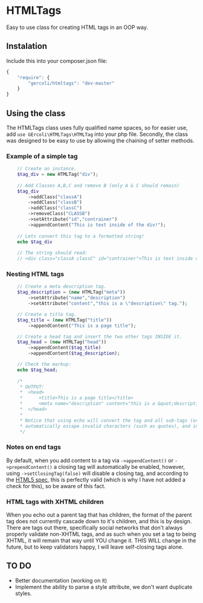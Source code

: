 # HTMLTags #
Easy to use class for creating HTML tags in an OOP way.

## Instalation ##

Include this into your composer.json file:
```javascript
{
    "require": {
        "gercoli/htmltags": "dev-master"
    }
}
```

## Using the class ##
The HTMLTags class uses fully qualified name spaces, so for easier use, add ```use GErcoli\HTMLTags\HTMLTag``` into your php file. Secondly, the class was designed to be easy to use by allowing the chaining of setter methods.

### Example of a simple tag ###
```PHP
    // Create an instance.
    $tag_div = new HTMLTag("div");
    
    // Add Classes A,B,C and remove B (only A & C should remain)
    $tag_div
        ->addClass("classA")
        ->addClass("classB")
        ->addClass("classC")
        ->removeClass("CLASSB")
        ->setAttribute("id","contrainer")
        ->appendContent("This is text inside of the div!");
    
    // Lets convert this tag to a formatted string!
    echo $tag_div
    
    // The string should read:
    // <div class="classA classC" id="contrainer">This is text inside of the div!</div>
```

### Nesting HTML tags ###
```PHP
    // Create a meta description tag.
    $tag_description = (new HTMLTag("meta"))
        ->setAttribute("name","description")
        ->setAttribute("content","this is a \"description\" tag.");

    // Create a title tag.
    $tag_title = (new HTMLTag("title"))
        ->appendContent("This is a page title");

    // Create a head tag and insert the two other tags INSIDE it.
    $tag_head = (new HTMLTag("head"))
        ->appendContent($tag_title)
        ->appendContent($tag_description);

    // Check the markup:
    echo $tag_head;
    
    /*
     * OUTPUT:
     *  <head>
	 *      <title>This is a page title</title>
	 *      <meta name="description" content="this is a &quot;description&quot; tag.">
     *  </head>
     *
     * Notice that using echo will convert the tag and all sub-tags (or children) to strings,
     * automatically escape invalid characters (such as quotes), and indent the tags.
     */
```

### Notes on end tags ###
By default, when you add content to a tag via ```->appendContent()``` or
```->prependContent()``` a closing tag will automatically be enabled, however, using
```->setClosingTag(false)``` will disable a closing tag, and according to the
[HTML5 spec](http://www.w3.org/html/wg/drafts/html/master/syntax.html#normal-elements), this
is perfectly valid (which is why I have not added a check for this), so be aware of this fact.

### HTML tags with XHTML children ###
When you echo out a parent tag that has children, the format of the parent tag does not
currently cascade down to it's children, and this is by design. There are tags out there,
specifically social networks that don't always properly validate non-XHTML tags, and as such
when you set a tag to being XHTML, it will remain that way until YOU change it. THIS WILL
change in the future, but to keep validators happy, I will leave self-closing tags alone.

## TO DO ##
- Better documentation (working on it)
- Implement the ability to parse a style attribute, we don't want duplicate styles.